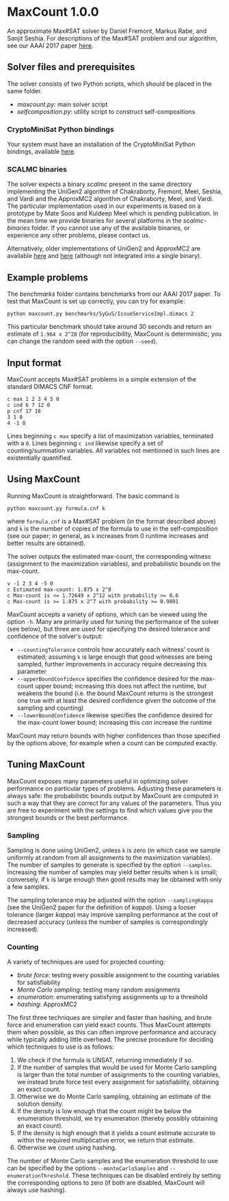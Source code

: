 # MaxCount 1.0.0
An approximate Max#SAT solver by Daniel Fremont, Markus Rabe, and Sanjit Seshia.
For descriptions of the Max#SAT problem and our algorithm, see our AAAI 2017 paper [here](https://www2.eecs.berkeley.edu/Pubs/TechRpts/2016/EECS-2016-169.html).

## Solver files and prerequisites

The solver consists of two Python scripts, which should be placed in the same folder.

* _maxcount.py_: main solver script
* _selfcomposition.py_: utility script to construct self-compositions


### CryptoMiniSat Python bindings

Your system must have an installation of the CryptoMiniSat Python bindings, available [here](https://github.com/msoos/cryptominisat/).


### SCALMC binaries

The solver expects a binary _scalmc_ present in the same directory implementing the UniGen2 algorithm of Chakraborty, Fremont, Meel, Seshia, and Vardi and the ApproxMC2 algorithm of Chakraborty, Meel, and Vardi.
The particular implementation used in our experiments is based on a prototype by Mate Soos and Kuldeep Meel which is pending publication.
In the mean time we provide binaries for several platforms in the _scalmc-binaries_ folder.
If you cannot use any of the available binaries, or experience any other problems, please contact us.

Alternatively, older implementations of UniGen2 and ApproxMC2 are available [here](https://bitbucket.org/kuldeepmeel/unigen) and [here](https://bitbucket.org/kuldeepmeel/approxmc) (although not integrated into a single binary). 

## Example problems
The _benchmarks_ folder contains benchmarks from our AAAI 2017 paper.
To test that MaxCount is set up correctly, you can try for example:

    python maxcount.py benchmarks/SyGuS/IssueServiceImpl.dimacs 2

This particular benchmark should take around 30 seconds and return an estimate of `1.964 x 2^28` (for reproducibility, MaxCount is deterministic; you can change the random seed with the option `--seed`).

## Input format

MaxCount accepts Max#SAT problems in a simple extension of the standard DIMACS CNF format.

	c max 1 2 3 4 5 0
	c ind 6 7 12 0
	p cnf 17 18
	3 1 0
	4 -1 0

Lines beginning `c max` specify a list of maximization variables, terminated with a `0`.
Lines beginning `c ind` likewise specify a set of counting/summation variables.
All variables not mentioned in such lines are existentially quantified.

## Using MaxCount

Running MaxCount is straightforward. The basic command is

	python maxcount.py formula.cnf k

where `formula.cnf` is a Max#SAT problem (in the format described above) and `k` is the number of copies of the formula to use in the self-composition (see our paper; in general, as `k` increases from 0 runtime increases and better results are obtained).

The solver outputs the estimated max-count, the corresponding witness (assignment to the maximization variables), and probabilistic bounds on the max-count.

	v -1 2 3 4 -5 0
	c Estimated max-count: 1.875 x 2^8
	c Max-count is <= 1.72649 x 2^12 with probability >= 0.6
	c Max-count is >= 1.875 x 2^7 with probability >= 0.9801

MaxCount accepts a variety of options, which can be viewed using the option `-h`. Many are primarily used for tuning the performance of the solver (see below), but three are used for specifying the desired tolerance and confidence of the solver's output:

* `--countingTolerance` controls how accurately each witness' count is estimated; assuming `k` is large enough that good witnesses are being sampled, further improvements in accuracy require decreasing this parameter
* `--upperBoundConfidence` specifies the confidence desired for the max-count upper bound; increasing this does not affect the runtime, but weakens the bound (i.e. the bound MaxCount returns is the strongest one true with at least the desired confidence given the outcome of the sampling and counting)
* `--lowerBoundConfidence` likewise specifies the confidence desired for the max-count lower bound; increasing this _can_ increase the runtime

MaxCount may return bounds with higher confidences than those specified by the options above, for example when a count can be computed exactly.

## Tuning MaxCount

MaxCount exposes many parameters useful in optimizing solver performance on particular types of problems.
Adjusting these parameters is always safe: the probabilistic bounds output by MaxCount are computed in such a way that they are correct for any values of the parameters.
Thus you are free to experiment with the settings to find which values give you the strongest bounds or the best performance.

### Sampling

Sampling is done using UniGen2, unless `k` is zero (in which case we sample uniformly at random from all assignments to the maximization variables).
The number of samples to generate is specified by the option `--samples`.
Increasing the number of samples may yield better results when `k` is small; conversely, if `k` is large enough then good results may be obtained with only a few samples.

The sampling tolerance may be adjusted with the option `--samplingKappa` (see the UniGen2 paper for the definition of _kappa_).
Using a looser tolerance (larger _kappa_) may improve sampling performance at the cost of decreased accuracy (unless the number of samples is correspondingly increased).

### Counting

A variety of techniques are used for projected counting:

* _brute force_: testing every possible assignment to the counting variables for satisfiability
* _Monte Carlo sampling_: testing many random assignments
* _enumeration_: enumerating satisfying assignments up to a threshold
* _hashing_: ApproxMC2

The first three techniques are simpler and faster than hashing, and brute force and enumeration can yield exact counts.
Thus MaxCount attempts them when possible, as this can often improve performance and accuracy while typically adding little overhead.
The precise procedure for deciding which techniques to use is as follows:

1. We check if the formula is UNSAT, returning immediately if so.
2. If the number of samples that would be used for Monte Carlo sampling is larger than the total number of assignments to the counting variables, we instead brute force test every assignment for satisfiability, obtaining an exact count.
3. Otherwise we do Monte Carlo sampling, obtaining an estimate of the solution density.
4. If the density is low enough that the count might be below the enumeration threshold, we try enumeration (thereby possibly obtaining an exact count).
5. If the density is high enough that it yields a count estimate accurate to within the required multiplicative error, we return that estimate.
6. Otherwise we count using hashing.

The number of Monte Carlo samples and the enumeration threshold to use can be specified by the options `--monteCarloSamples` and `--enumerationThreshold`.
These techniques can be disabled entirely by setting the corresponding options to zero (if both are disabled, MaxCount will always use hashing).
